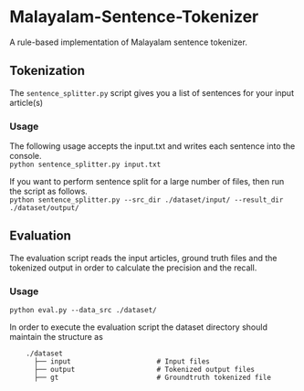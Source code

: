 # Malayalam-Sentence-Tokenizer

A rule-based implementation of Malayalam sentence tokenizer. 

## Tokenization

The `sentence_splitter.py` script gives you a list of sentences for your input article(s)

### Usage

The following usage accepts the input.txt and writes each sentence into the console.  
`python sentence_splitter.py input.txt`


If you want to perform sentence split for a large number of files, then run the script as follows.  
`python sentence_splitter.py --src_dir ./dataset/input/ --result_dir ./dataset/output/`


## Evaluation

The evaluation script reads the input articles, ground truth files and the tokenized output in order to calculate the precision and the recall.

### Usage 
`python eval.py --data_src ./dataset/`

In order to execute the evaluation script the dataset directory should maintain the structure as  

```
    ./dataset  
      ├── input                     # Input files  
      ├── output                    # Tokenized output files  
      ├── gt                        # Groundtruth tokenized file  
```
